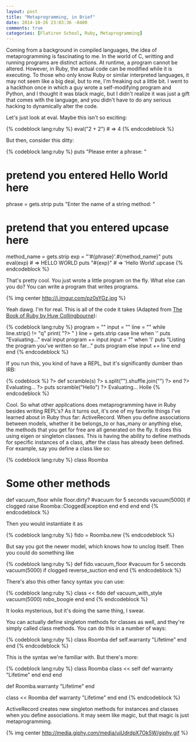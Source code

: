 ```yaml
---
layout: post
title: "Metaprogramming, in Brief"
date: 2014-10-26 23:03:36 -0400
comments: true
categories: [Flatiron School, Ruby, Metaprogramming]
---
```


Coming from a background in compiled languages, the idea of metaprogramming is fascinating to me. In the world of C, writting and running programs are distinct actions. At runtime, a program cannot be altered. However, in Ruby, the actual code can be modified while it is executing. To those who only know Ruby or similar interpreted languages, it may not seem like a big deal, but to me, I'm freaking out a little bit. I went to a hackthon once in which a guy wrote a self-modifying program and Python, and I thought it was black magic, but I didn't realize it was just a gift that comes with the language, and you didn't have to do any serious hacking to dynamically alter the code. 

Let's just look at eval. Maybe this isn't so exciting:

{% codeblock lang:ruby %}
eval("2 + 2") # => 4
{% endcodeblock %}

But then, consider this ditty:

{% codeblock lang:ruby %}
puts "Please enter a phrase: "
# pretend you entered Hello World here
phrase = gets.strip
puts "Enter the name of a string method: "
# pretend that you entered upcase here
method_name = gets.strip
exp = "'#{phrase}'.#{method_name}"
puts eval(exp) # => HELLO WORLD
puts "#{exp}" # => 'Hello World'.upcase
{% endcodeblock %}

That's pretty cool. You just wrote a little program on the fly. What else can you do? You can write a program that writes programs.

{% img center http://i.imgur.com/pz0sYGz.jpg %}

Yeah dawg. I'm for real. This is all of the code it takes (Adapted from [The Book of Ruby by Huw Collingbourne](http://www.sapphiresteel.com/The-Book-Of-Ruby)):

{% codeblock lang:ruby %}
program = ""
input = ""
line = ""
while line.strip() != "q"
  print( "?> " )
  line = gets.strip
  case line
  when ''
    puts "Evaluating..." 
    eval input 
    program += input 
    input = ""
  when 'l' 
    puts "Listing the program you've written so far..." 
    puts program 
  else
    input += line
  end 
end
{% endcodeblock %}

If you run this, you kind of have a REPL, but it's significantly dumber than IRB:

{% codeblock %}
?> def scramble(s)
?> s.split("").shuffle.join("")
?> end
?> 
Evaluating...
?> puts scramble("Hello")
?> 
Evaluating...
Holle
{% endcodeblock %}

Cool. So what other applications does metaprogramming have in Ruby besides writing REPL's? As it turns out, it's one of my favorite things I've learned about in Ruby thus far: ActiveRecord. When you define associations between models, whether it be belongs_to or has_many or anything else, the methods that you get for free are all generated on the fly. It does this using eigen or singleton classes. This is having the ability to define methods for specific instances of a class, after the class has already been defined. For example, say you define a class like so:

{% codeblock lang:ruby %}
class Roomba
  # Some other methods
  def vacuum_floor
    while floor.dirty?
      #vacuum for 5 seconds
      vacuum(5000)
      if clogged
        raise Roomba::CloggedException
      end
    end
  end
end
{% endcodeblock %}

Then you would instantiate it as

{% codeblock lang:ruby %}
fido = Roomba.new
{% endcodeblock %}

But say you got the newer model, which knows how to unclog itself. Then you could do something like

{% codeblock lang:ruby %}
def fido.vacuum_floor
  #vacuum for 5 seconds
  vacuum(5000)
  if clogged
    reverse_suction
  end 
end
{% endcodeblock %}

There's also this other fancy syntax you can use:

{% codeblock lang:ruby %}
class << fido
  def vacuum_with_style
    vacuum(5000)
    robo_boogie
  end
end
{% endcodeblock %}

It looks mysterious, but it's doing the same thing, I swear. 

You can actually define singleton methods for classes as well, and they're simply called class methods. You can do this in a number of ways:

{% codeblock lang:ruby %}
class Roomba
  def self.warranty
    "Lifetime"
  end
end
{% endcodeblock %}

This is the syntax we're familiar with. But there's more:

{% codeblock lang:ruby %}
class Roomba
  class << self
    def warranty
      "Lifetime"
    end
  end
end

def Roomba.warranty
  "Lifetime"
end

class << Roomba
  def warranty
    "Lifetime"
  end
end
{% endcodeblock %}

ActiveRecord creates new singleton methods for instances and classes when you define associations. It may seem like magic, but that magic is just metaprogramming.

{% img center http://media.giphy.com/media/ujUdrdpX7Ok5W/giphy.gif %}